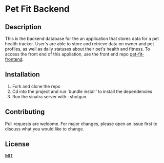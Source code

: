 # Pet Fit Backend

## Description
This is the backend database for the an application that stores data for a  pet health tracker. User's are able to store and retrieve data on owner and pet profiles, as well as daily statuses about their pet's health and fitness. To access the front end of this appliation, use the front end repo [pet-fit-frontend](https://github.com/e-perlman/pet-fit-frontend).

## Installation

1. Fork and clone the repo
2. Cd into the project and run 'bundle install' to install the dependencies
3. Run the sinatra server with : shotgun 

## Contributing
Pull requests are welcome. For major changes, please open an issue first to discuss what you would like to change.

## License
[MIT](https://choosealicense.com/licenses/mit/)